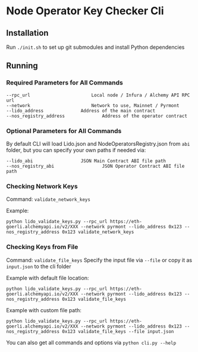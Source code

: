 # Node Operator Key Checker Cli

## Installation

Run `./init.sh` to set up git submodules and install Python dependencies

## Running

### Required Parameters for All Commands

```
--rpc_url                       Local node / Infura / Alchemy API RPC url
--network                       Network to use, Mainnet / Pyrmont
--lido_address              Address of the main contract
--nos_registry_address              Address of the operator contract
```

### Optional Parameters for All Commands

By default CLI will load Lido.json and NodeOperatorsRegistry.json from `abi` folder, but you can specify your own paths if needed via:

```
--lido_abi			        JSON Main Contract ABI file path
--nos_registry_abi			        JSON Operator Contract ABI file path
```

### Checking Network Keys

Command: `validate_network_keys`

Example:

```
python lido_validate_keys.py --rpc_url https://eth-goerli.alchemyapi.io/v2/XXX --network pyrmont --lido_address 0x123 --nos_registry_address 0x123 validate_network_keys
```

### Checking Keys from File

Command: `validate_file_keys`
Specify the input file via `--file` or copy it as `input.json` to the cli folder

Example with default file location:

```
python lido_validate_keys.py --rpc_url https://eth-goerli.alchemyapi.io/v2/XXX --network pyrmont --lido_address 0x123 --nos_registry_address 0x123 validate_file_keys
```

Example with custom file path:

```
python lido_validate_keys.py --rpc_url https://eth-goerli.alchemyapi.io/v2/XXX --network pyrmont --lido_address 0x123 --nos_registry_address 0x123 validate_file_keys --file input.json
```

You can also get all commands and options via `python cli.py --help`
